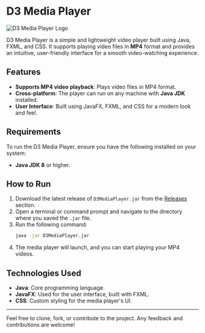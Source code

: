 # D3 Media Player

![D3 Media Player Logo](https://i.postimg.cc/wjxXzZrc/D3MPmain.png)

D3 Media Player is a simple and lightweight video player built using Java, FXML, and CSS. It supports playing video files in **MP4** format and provides an intuitive, user-friendly interface for a smooth video-watching experience.

## Features

- **Supports MP4 video playback**: Plays video files in MP4 format.
- **Cross-platform**: The player can run on any machine with **Java JDK** installed.
- **User Interface**: Built using JavaFX, FXML, and CSS for a modern look and feel.

## Requirements

To run the D3 Media Player, ensure you have the following installed on your system:

- **Java JDK 8** or higher.

## How to Run

1. Download the latest release of `D3MediaPlayer.jar` from the [Releases](https://github.com/tamimrijan/D3MediaPlayer/releases/tag/ver01) section.
2. Open a terminal or command prompt and navigate to the directory where you saved the `.jar` file.
3. Run the following command:
    ```bash
    java -jar D3MediaPlayer.jar
    ```
4. The media player will launch, and you can start playing your MP4 videos.

## Technologies Used

- **Java**: Core programming language.
- **JavaFX**: Used for the user interface, built with FXML.
- **CSS**: Custom styling for the media player's UI.

---

Feel free to clone, fork, or contribute to the project. Any feedback and contributions are welcome!
